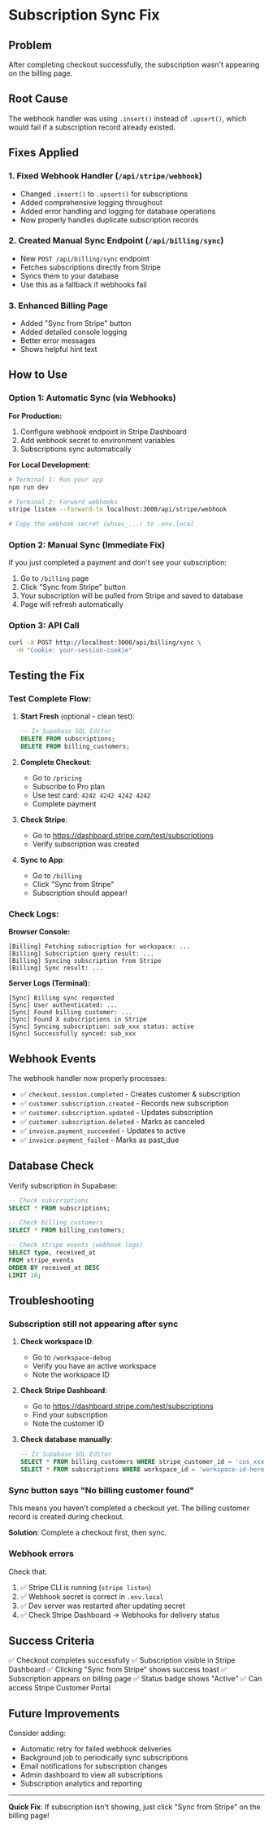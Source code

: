 # Subscription Sync Fix

## Problem
After completing checkout successfully, the subscription wasn't appearing on the billing page.

## Root Cause
The webhook handler was using `.insert()` instead of `.upsert()`, which would fail if a subscription record already existed.

## Fixes Applied

### 1. Fixed Webhook Handler (`/api/stripe/webhook`)
- Changed `.insert()` to `.upsert()` for subscriptions
- Added comprehensive logging throughout
- Added error handling and logging for database operations
- Now properly handles duplicate subscription records

### 2. Created Manual Sync Endpoint (`/api/billing/sync`)
- New `POST /api/billing/sync` endpoint
- Fetches subscriptions directly from Stripe
- Syncs them to your database
- Use this as a fallback if webhooks fail

### 3. Enhanced Billing Page
- Added "Sync from Stripe" button
- Added detailed console logging
- Better error messages
- Shows helpful hint text

## How to Use

### Option 1: Automatic Sync (via Webhooks)

**For Production:**
1. Configure webhook endpoint in Stripe Dashboard
2. Add webhook secret to environment variables
3. Subscriptions sync automatically

**For Local Development:**
```bash
# Terminal 1: Run your app
npm run dev

# Terminal 2: Forward webhooks
stripe listen --forward-to localhost:3000/api/stripe/webhook

# Copy the webhook secret (whsec_...) to .env.local
```

### Option 2: Manual Sync (Immediate Fix)

If you just completed a payment and don't see your subscription:

1. Go to `/billing` page
2. Click "Sync from Stripe" button
3. Your subscription will be pulled from Stripe and saved to database
4. Page will refresh automatically

### Option 3: API Call

```bash
curl -X POST http://localhost:3000/api/billing/sync \
  -H "Cookie: your-session-cookie"
```

## Testing the Fix

### Test Complete Flow:

1. **Start Fresh** (optional - clean test):
   ```sql
   -- In Supabase SQL Editor
   DELETE FROM subscriptions;
   DELETE FROM billing_customers;
   ```

2. **Complete Checkout**:
   - Go to `/pricing`
   - Subscribe to Pro plan
   - Use test card: `4242 4242 4242 4242`
   - Complete payment

3. **Check Stripe**:
   - Go to https://dashboard.stripe.com/test/subscriptions
   - Verify subscription was created

4. **Sync to App**:
   - Go to `/billing`
   - Click "Sync from Stripe"
   - Subscription should appear!

### Check Logs:

**Browser Console:**
```
[Billing] Fetching subscription for workspace: ...
[Billing] Subscription query result: ...
[Billing] Syncing subscription from Stripe
[Billing] Sync result: ...
```

**Server Logs (Terminal):**
```
[Sync] Billing sync requested
[Sync] User authenticated: ...
[Sync] Found billing customer: ...
[Sync] Found X subscriptions in Stripe
[Sync] Syncing subscription: sub_xxx status: active
[Sync] Successfully synced: sub_xxx
```

## Webhook Events

The webhook handler now properly processes:

- ✅ `checkout.session.completed` - Creates customer & subscription
- ✅ `customer.subscription.created` - Records new subscription
- ✅ `customer.subscription.updated` - Updates subscription
- ✅ `customer.subscription.deleted` - Marks as canceled
- ✅ `invoice.payment_succeeded` - Updates to active
- ✅ `invoice.payment_failed` - Marks as past_due

## Database Check

Verify subscription in Supabase:

```sql
-- Check subscriptions
SELECT * FROM subscriptions;

-- Check billing customers
SELECT * FROM billing_customers;

-- Check stripe events (webhook logs)
SELECT type, received_at
FROM stripe_events
ORDER BY received_at DESC
LIMIT 10;
```

## Troubleshooting

### Subscription still not appearing after sync

1. **Check workspace ID**:
   - Go to `/workspace-debug`
   - Verify you have an active workspace
   - Note the workspace ID

2. **Check Stripe Dashboard**:
   - Go to https://dashboard.stripe.com/test/subscriptions
   - Find your subscription
   - Note the customer ID

3. **Check database manually**:
   ```sql
   -- In Supabase SQL Editor
   SELECT * FROM billing_customers WHERE stripe_customer_id = 'cus_xxxxx';
   SELECT * FROM subscriptions WHERE workspace_id = 'workspace-id-here';
   ```

### Sync button says "No billing customer found"

This means you haven't completed a checkout yet. The billing customer record is created during checkout.

**Solution**: Complete a checkout first, then sync.

### Webhook errors

Check that:
1. ✅ Stripe CLI is running (`stripe listen`)
2. ✅ Webhook secret is correct in `.env.local`
3. ✅ Dev server was restarted after updating secret
4. ✅ Check Stripe Dashboard → Webhooks for delivery status

## Success Criteria

✅ Checkout completes successfully
✅ Subscription visible in Stripe Dashboard
✅ Clicking "Sync from Stripe" shows success toast
✅ Subscription appears on billing page
✅ Status badge shows "Active"
✅ Can access Stripe Customer Portal

## Future Improvements

Consider adding:
- Automatic retry for failed webhook deliveries
- Background job to periodically sync subscriptions
- Email notifications for subscription changes
- Admin dashboard to view all subscriptions
- Subscription analytics and reporting

---

**Quick Fix**: If subscription isn't showing, just click "Sync from Stripe" on the billing page!
